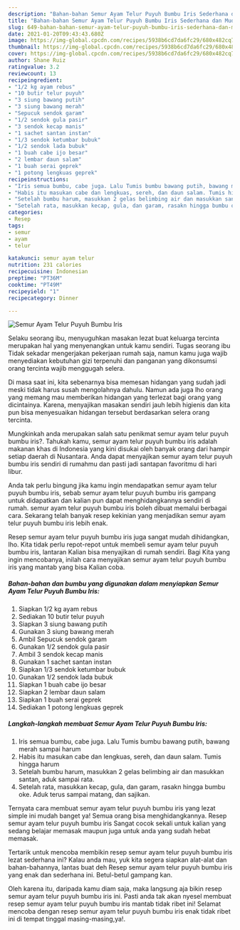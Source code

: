 ```yaml
---
description: "Bahan-bahan Semur Ayam Telur Puyuh Bumbu Iris Sederhana dan Mudah Dibuat"
title: "Bahan-bahan Semur Ayam Telur Puyuh Bumbu Iris Sederhana dan Mudah Dibuat"
slug: 649-bahan-bahan-semur-ayam-telur-puyuh-bumbu-iris-sederhana-dan-mudah-dibuat
date: 2021-01-20T09:43:43.680Z
image: https://img-global.cpcdn.com/recipes/5938b6cd7da6fc29/680x482cq70/semur-ayam-telur-puyuh-bumbu-iris-foto-resep-utama.jpg
thumbnail: https://img-global.cpcdn.com/recipes/5938b6cd7da6fc29/680x482cq70/semur-ayam-telur-puyuh-bumbu-iris-foto-resep-utama.jpg
cover: https://img-global.cpcdn.com/recipes/5938b6cd7da6fc29/680x482cq70/semur-ayam-telur-puyuh-bumbu-iris-foto-resep-utama.jpg
author: Shane Ruiz
ratingvalue: 3.2
reviewcount: 13
recipeingredient:
- "1/2 kg ayam rebus"
- "10 butir telur puyuh"
- "3 siung bawang putih"
- "3 siung bawang merah"
- "Sepucuk sendok garam"
- "1/2 sendok gula pasir"
- "3 sendok kecap manis"
- "1 sachet santan instan"
- "1/3 sendok ketumbar bubuk"
- "1/2 sendok lada bubuk"
- "1 buah cabe ijo besar"
- "2 lembar daun salam"
- "1 buah serai geprek"
- "1 potong lengkuas geprek"
recipeinstructions:
- "Iris semua bumbu, cabe juga. Lalu Tumis bumbu bawang putih, bawang merah sampai harum"
- "Habis itu masukan cabe dan lengkuas, sereh, dan daun salam. Tumis hingga harum"
- "Setelah bumbu harum, masukkan 2 gelas belimbing air dan masukkan santan, aduk sampai rata."
- "Setelah rata, masukkan kecap, gula, dan garam, rasakn hingga bumbu oke. Aduk terus sampai matang, dan sajikan."
categories:
- Resep
tags:
- semur
- ayam
- telur

katakunci: semur ayam telur 
nutrition: 231 calories
recipecuisine: Indonesian
preptime: "PT36M"
cooktime: "PT49M"
recipeyield: "1"
recipecategory: Dinner

---
```



![Semur Ayam Telur Puyuh Bumbu Iris](https://img-global.cpcdn.com/recipes/5938b6cd7da6fc29/680x482cq70/semur-ayam-telur-puyuh-bumbu-iris-foto-resep-utama.jpg)

Selaku seorang ibu, menyuguhkan masakan lezat buat keluarga tercinta merupakan hal yang menyenangkan untuk kamu sendiri. Tugas seorang ibu Tidak sekadar mengerjakan pekerjaan rumah saja, namun kamu juga wajib menyediakan kebutuhan gizi terpenuhi dan panganan yang dikonsumsi orang tercinta wajib menggugah selera.

Di masa  saat ini, kita sebenarnya bisa memesan hidangan yang sudah jadi meski tidak harus susah mengolahnya dahulu. Namun ada juga lho orang yang memang mau memberikan hidangan yang terlezat bagi orang yang dicintainya. Karena, menyajikan masakan sendiri jauh lebih higienis dan kita pun bisa menyesuaikan hidangan tersebut berdasarkan selera orang tercinta. 



Mungkinkah anda merupakan salah satu penikmat semur ayam telur puyuh bumbu iris?. Tahukah kamu, semur ayam telur puyuh bumbu iris adalah makanan khas di Indonesia yang kini disukai oleh banyak orang dari hampir setiap daerah di Nusantara. Anda dapat menyajikan semur ayam telur puyuh bumbu iris sendiri di rumahmu dan pasti jadi santapan favoritmu di hari libur.

Anda tak perlu bingung jika kamu ingin mendapatkan semur ayam telur puyuh bumbu iris, sebab semur ayam telur puyuh bumbu iris gampang untuk didapatkan dan kalian pun dapat menghidangkannya sendiri di rumah. semur ayam telur puyuh bumbu iris boleh dibuat memalui berbagai cara. Sekarang telah banyak resep kekinian yang menjadikan semur ayam telur puyuh bumbu iris lebih enak.

Resep semur ayam telur puyuh bumbu iris juga sangat mudah dihidangkan, lho. Kita tidak perlu repot-repot untuk membeli semur ayam telur puyuh bumbu iris, lantaran Kalian bisa menyajikan di rumah sendiri. Bagi Kita yang ingin mencobanya, inilah cara menyajikan semur ayam telur puyuh bumbu iris yang mantab yang bisa Kalian coba.

<!--inarticleads1-->

##### Bahan-bahan dan bumbu yang digunakan dalam menyiapkan Semur Ayam Telur Puyuh Bumbu Iris:

1. Siapkan 1/2 kg ayam rebus
1. Sediakan 10 butir telur puyuh
1. Siapkan 3 siung bawang putih
1. Gunakan 3 siung bawang merah
1. Ambil Sepucuk sendok garam
1. Gunakan 1/2 sendok gula pasir
1. Ambil 3 sendok kecap manis
1. Gunakan 1 sachet santan instan
1. Siapkan 1/3 sendok ketumbar bubuk
1. Gunakan 1/2 sendok lada bubuk
1. Siapkan 1 buah cabe ijo besar
1. Siapkan 2 lembar daun salam
1. Siapkan 1 buah serai geprek
1. Sediakan 1 potong lengkuas geprek




<!--inarticleads2-->

##### Langkah-langkah membuat Semur Ayam Telur Puyuh Bumbu Iris:

1. Iris semua bumbu, cabe juga. Lalu Tumis bumbu bawang putih, bawang merah sampai harum
1. Habis itu masukan cabe dan lengkuas, sereh, dan daun salam. Tumis hingga harum
1. Setelah bumbu harum, masukkan 2 gelas belimbing air dan masukkan santan, aduk sampai rata.
1. Setelah rata, masukkan kecap, gula, dan garam, rasakn hingga bumbu oke. Aduk terus sampai matang, dan sajikan.




Ternyata cara membuat semur ayam telur puyuh bumbu iris yang lezat simple ini mudah banget ya! Semua orang bisa menghidangkannya. Resep semur ayam telur puyuh bumbu iris Sangat cocok sekali untuk kalian yang sedang belajar memasak maupun juga untuk anda yang sudah hebat memasak.

Tertarik untuk mencoba membikin resep semur ayam telur puyuh bumbu iris lezat sederhana ini? Kalau anda mau, yuk kita segera siapkan alat-alat dan bahan-bahannya, lantas buat deh Resep semur ayam telur puyuh bumbu iris yang enak dan sederhana ini. Betul-betul gampang kan. 

Oleh karena itu, daripada kamu diam saja, maka langsung aja bikin resep semur ayam telur puyuh bumbu iris ini. Pasti anda tak akan nyesel membuat resep semur ayam telur puyuh bumbu iris mantab tidak ribet ini! Selamat mencoba dengan resep semur ayam telur puyuh bumbu iris enak tidak ribet ini di tempat tinggal masing-masing,ya!.

